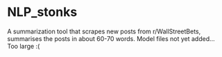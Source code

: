 # NLP_stonks
A summarization tool that scrapes new posts from r/WallStreetBets, summarises the posts in about 60-70 words.
Model files not yet added... Too large :(
